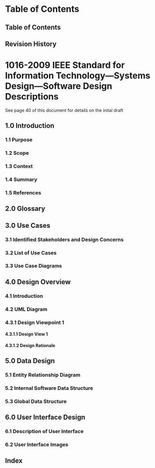 # Table of Contents
## Table of Contents
## Revision History

# 1016-2009 IEEE Standard for Information Technology—Systems Design—Software Design Descriptions
See page 40 of this document for details on the inital draft

## 1.0 Introduction
### 1.1 Purpose
### 1.2 Scope
### 1.3 Context
### 1.4 Summary
### 1.5 References

## 2.0 Glossary

## 3.0 Use Cases
### 3.1 Identified Stakeholders and Design Concerns
### 3.2 List of Use Cases
### 3.3 Use Case Diagrams

## 4.0 Design Overview
### 4.1 Introduction
### 4.2 UML Diagram
### 4.3.1 Design Viewpoint 1
#### 4.3.1.1 Design View 1
#### 4.3.1.2 Design Rationale

## 5.0 Data Design
### 5.1 Entity Relationship Diagram
### 5.2 Internal Software Data Structure
### 5.3 Global Data Structure

## 6.0 User Interface Design
### 6.1 Description of User Interface
### 6.2 User Interface Images

## Index

